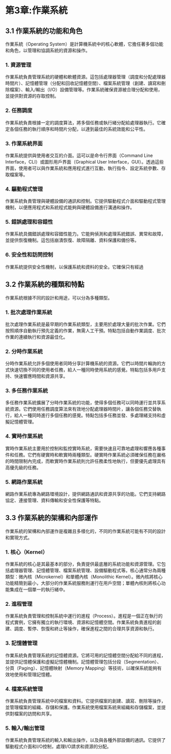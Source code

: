 # 第3章:作業系統

## 3.1 作業系統的功能和角色
作業系統（Operating System）是計算機系統中的核心軟體，它擔任著多個功能和角色，以管理和協調系統的資源和操作。

### 1. 資源管理
作業系統負責管理系統的硬體和軟體資源。這包括處理器管理（調度和分配處理器時間片）、記憶體管理（分配和回收記憶體空間）、檔案系統管理（創建、讀寫和刪除檔案）、輸入/輸出（I/O）設備管理等。作業系統確保資源被合理分配和使用，並提供對資源的存取控制。

### 2. 任務調度
作業系統負責根據一定的調度算法，將多個任務或執行緒分配給處理器執行。它確定各個任務的執行順序和時間片分配，以達到最佳的系統效能和公平性。

### 3. 作業系統界面
作業系統提供與使用者交互的介面。這可以是命令行界面（Command Line Interface，CLI）或圖形用戶界面（Graphical User Interface，GUI）。透過這些界面，使用者可以與作業系統和應用程式進行互動，執行指令、設定系統參數、存取檔案等。

### 4. 驅動程式管理
作業系統負責管理與硬體設備的通訊和控制。它提供驅動程式介面和驅動程式管理機制，以便應用程式和系統程式能夠與硬體設備進行溝通和操作。

### 5. 錯誤處理和容錯性
作業系統具備錯誤處理和容錯性能力。它能夠偵測和處理系統錯誤、異常和故障，並提供恢復機制。這包括崩潰恢復、故障隔離、資料保護和備份等。

### 6. 安全性和訪問控制
作業系統提供安全性機制，以保護系統和資料的安全。它確保只有經過


## 3.2 作業系統的種類和特點
作業系統根據不同的設計和用途，可以分為多種類型。

### 1. 批次處理作業系統
批次處理作業系統是最早期的作業系統類型，主要用於處理大量的批次作業。它們按照順序自動執行預先定義的作業，無需人工干預。特點包括自動作業調度、批次作業的連續執行和資源最佳化。

### 2. 分時作業系統
分時作業系統允許多個使用者同時分享計算機系統的資源。它們以時間片輪詢的方式快速切換不同的使用者任務，給人一種同時使用系統的感覺。特點包括多用戶支持、快速響應時間和資源共享。

### 3. 多任務作業系統
多任務作業系統擴展了分時作業系統的功能，使得多個任務可以同時運行並共享系統資源。它們使用任務調度算法來有效地分配處理器時間片，讓各個任務交替執行，給人一種同時進行多個任務的感覺。特點包括多任務並發、多處理緒支持和虛擬記憶體管理。

### 4. 實時作業系統
實時作業系統主要用於控制和監控實時系統，需要快速且可靠地處理和響應各種事件和任務。它們有硬實時和軟實時兩種類型。硬實時作業系統必須確保任務在嚴格的時間限制內完成，而軟實時作業系統則允許任務柔性地執行，但要優先處理具有高優先級的任務。

### 5. 網路作業系統
網路作業系統專為網路環境設計，提供網路通訊和資源共享的功能。它們支持網路協定、連接管理、資料傳輸和安全性保護等特點。

## 3.3 作業系統的架構和內部運作
作業系統的架構和內部運作是複雜且多樣化的，不同的作業系統可能有不同的設計和實現方式。

### 1. 核心（Kernel）
作業系統的核心是其最基本的部分，負責提供最底層的系統功能和資源管理。它包括處理器管理、記憶體管理、檔案系統管理、設備驅動程式等。核心通常分為兩種類型：微內核（Microkernel）和單體內核（Monolithic Kernel）。微內核將核心功能精簡到最小，大部分的作業系統服務則運行在用戶空間；單體內核則將核心功能集成在一個單一的執行緒中。

### 2. 進程管理
作業系統負責管理和控制系統中運行的進程（Process）。進程是一個正在執行的程式實例，它擁有獨立的執行環境、資源和記憶體空間。作業系統負責進程的創建、調度、暫停、恢復和終止等操作，確保進程之間的合理共享資源和執行。

### 3. 記憶體管理
作業系統負責管理系統的記憶體資源。它將可用的記憶體空間分配給不同的進程，並提供記憶體保護和虛擬記憶體機制。記憶體管理包括分段（Segmentation）、分頁（Paging）、記憶體映射（Memory Mapping）等技術，以確保系統能夠有效地使用和管理記憶體。

### 4. 檔案系統管理
作業系統負責管理系統中的檔案和資料。它提供檔案的創建、讀寫、刪除等操作，並管理檔案的組織、存儲和保護。作業系統使用檔案系統來組織和存儲檔案，並提供對檔案的訪問和共享。

### 5. 輸入/輸出管理
作業系統負責管理系統的輸入和輸出操作，以及與各種外部設備的通訊。它提供了驅動程式介面和I/O控制，處理I/O請求和資源的分配。